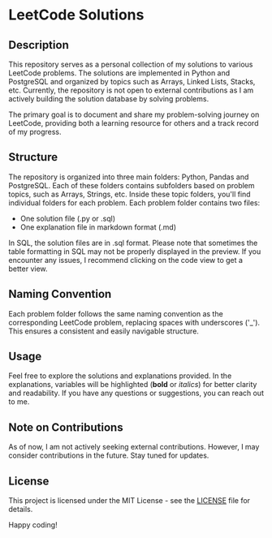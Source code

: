# LeetCode Solutions

## Description
This repository serves as a personal collection of my solutions to various LeetCode problems. The solutions are implemented in Python and PostgreSQL and organized by topics such as Arrays, Linked Lists, Stacks, etc. Currently, the repository is not open to external contributions as I am actively building the solution database by solving problems.

The primary goal is to document and share my problem-solving journey on LeetCode, providing both a learning resource for others and a track record of my progress.

## Structure
The repository is organized into three main folders: Python, Pandas and PostgreSQL. Each of these folders contains subfolders based on problem topics, such as Arrays, Strings, etc. Inside these topic folders, you'll find individual folders for each problem. Each problem folder contains two files:
- One solution file (.py or .sql)
- One explanation file in markdown format (.md)

In SQL, the solution files are in .sql format. Please note that sometimes the table formatting in SQL may not be properly displayed in the preview. If you encounter any issues, I recommend clicking on the code view to get a better view.

## Naming Convention
Each problem folder follows the same naming convention as the corresponding LeetCode problem, replacing spaces with underscores ('_'). This ensures a consistent and easily navigable structure.

## Usage
Feel free to explore the solutions and explanations provided. In the explanations, variables will be highlighted (**bold** or *italics*) for better clarity and readability.
If you have any questions or suggestions, you can reach out to me.

## Note on Contributions
As of now, I am not actively seeking external contributions. However, I may consider contributions in the future. Stay tuned for updates.

## License
This project is licensed under the MIT License - see the [LICENSE](LICENSE) file for details.

Happy coding!
